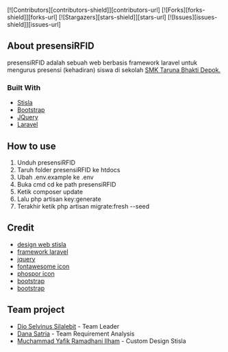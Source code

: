[![Contributors][contributors-shield]][contributors-url]
[![Forks][forks-shield]][forks-url]
[![Stargazers][stars-shield]][stars-url]
[![Issues][issues-shield]][issues-url]
## About presensiRFID

presensiRFID adalah sebuah web berbasis framework laravel untuk mengurus presensi (kehadiran) siswa di sekolah [SMK Taruna Bhakti Depok.](https://www.smktarunabhakti.net)

### Built With

* [Stisla](https://getstisla.com/)
* [Bootstrap](https://getbootstrap.com)
* [JQuery](https://jquery.com)
* [Laravel](https://laravel.com)

## How to use
1. Unduh presensiRFID
2. Taruh folder presensiRFID ke htdocs
3. Ubah .env.example ke .env
4. Buka cmd cd ke path presensiRFID
5. Ketik composer update
6. Lalu php artisan key:generate
7. Terakhir ketik php artisan migrate:fresh --seed

## Credit
- [design web stisla](https://getstisla.com/)
- [framework laravel](https://laravel.com/)
- [jquery](https://jquery.com/)
- [fontawesome icon](https://fontawesome.com/)
- [phospor icon](https://github.com/phosphor-icons/phosphor-icons)
- [bootstrap](https://getbootstrap.com/docs/4.6/getting-started/introduction/)
- [bootstrap](https://getbootstrap.com/docs/4.6/getting-started/introduction/)

## Team project
- [Dio Selvinus Silalebit](https://github.com/dioselvinus) - Team Leader
- [Dana Satria](https://github.com/Danasatria) - Team Requirement Analysis
- [Muchammad Yafik Ramadhani Ilham](https://github.com/yafikramadhan) - Custom Design Stisla
